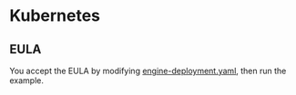 # Kubernetes

## EULA

You accept the EULA by modifying [engine-deployment.yaml](./engine-deployment.yaml),
then run the example.
